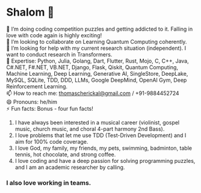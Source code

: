 # Shalom 👋
🌱 I’m doing coding competition puzzles and getting addicted to it. Falling in love with code again is highly exciting! <br>
👯 I’m looking to collaborate on Learning Quantum Computing coherently. <br>
🤔 I’m looking for help with my current research situation (independent). I want to conduct research in Transformers. <br>
💬 Expertise: Python, Julia, Golang, Dart, Flutter, Rust, Mojo, C, C++, Java, C#.NET, F#.NET, VB.NET, Django, Flask, Qiskit, Quantum Computing, Machine Learning, Deep Learning, Generative AI, SingleStore, DeepLake, MySQL, SQLite, TDD, DDD, LLMs, Google DeepMind, OpenAI Gym, Deep Reinforcement Learning. <br>
📫 How to reach me: thomascherickal@gmail.com / +91-9884452724 <br>
😄 Pronouns: he/him <br>
⚡  Fun facts: Bonus - four fun facts! <br>
1) I have always been interested in a musical career (violinist, gospel music, church music, and choral 4-part harmony 2nd Bass). <br> 
2) I love problems that let me use TDD (Test-Driven Development) and I aim for 100% code coverage. <br>
3) I love God, my family, my friends, my pets, swimming, badminton, table tennis, hot chocolate, and strong coffee. <br>
4) I love coding and have a deep passion for solving programming puzzles, and I am an academic researcher by calling. <br>
### I also love working in teams.<br>


